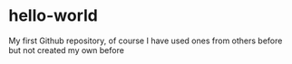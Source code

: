 # hello-world
My first Github repository, of course
I have used ones from others before but not created my own before
